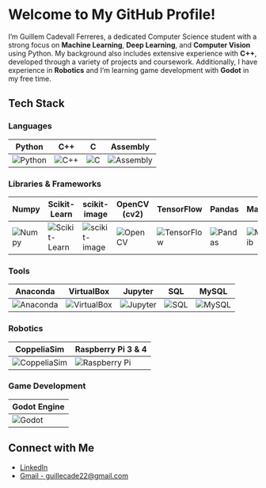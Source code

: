 # Welcome to My GitHub Profile!

I’m Guillem Cadevall Ferreres, a dedicated Computer Science student with a strong focus on **Machine Learning**, **Deep Learning**, and **Computer Vision** using Python. My background also includes extensive experience with **C++**, developed through a variety of projects and coursework. Additionally, I have experience in **Robotics** and I’m learning game development with **Godot** in my free time.

## Tech Stack

### Languages
| Python   | C++      | C        | Assembly |
|----------|----------|----------|----------|
| ![Python](https://img.shields.io/badge/-Python-3776AB?logo=python&logoColor=white) | ![C++](https://img.shields.io/badge/-C++-00599C?logo=cplusplus&logoColor=white) | ![C](https://img.shields.io/badge/-C-A8B9CC?logo=c&logoColor=white) | ![Assembly](https://img.shields.io/badge/-Assembly-6E4C41?logo=generic&logoColor=white) |

### Libraries & Frameworks
| Numpy             | Scikit-Learn      | scikit-image      | OpenCV (cv2)      | TensorFlow        | Pandas            | Matplotlib       |
|-------------------|-------------------|-------------------|-------------------|-------------------|-------------------|------------------|
| ![Numpy](https://img.shields.io/badge/-Numpy-013243?logo=numpy&logoColor=white) | ![Scikit-Learn](https://img.shields.io/badge/-Scikit--Learn-F7931E?logo=scikit-learn&logoColor=white) | ![scikit-image](https://img.shields.io/badge/-scikit--image-4ABDAC?logo=scikit-learn&logoColor=white) | ![OpenCV](https://img.shields.io/badge/-OpenCV-5C3EE8?logo=opencv&logoColor=white) | ![TensorFlow](https://img.shields.io/badge/-TensorFlow-FF6F00?logo=tensorflow&logoColor=white) | ![Pandas](https://img.shields.io/badge/-Pandas-150458?logo=pandas&logoColor=white) | ![Matplotlib](https://img.shields.io/badge/-Matplotlib-003C70?logo=matplotlib&logoColor=white) |

### Tools
| Anaconda         | VirtualBox        | Jupyter        | SQL      | MySQL    |
|------------------|-------------------|----------------|----------|----------|
| ![Anaconda](https://img.shields.io/badge/-Anaconda-44A833?logo=anaconda&logoColor=white) | ![VirtualBox](https://img.shields.io/badge/-VirtualBox-183A61?logo=virtualbox&logoColor=white) | ![Jupyter](https://img.shields.io/badge/-Jupyter-F37626?logo=jupyter&logoColor=white) | ![SQL](https://img.shields.io/badge/-SQL-003B57?logo=postgresql&logoColor=white) | ![MySQL](https://img.shields.io/badge/-MySQL-00758F?logo=mysql&logoColor=white) |

### Robotics
| CoppeliaSim     | Raspberry Pi 3 & 4 |
|-----------------|---------------------|
| ![CoppeliaSim](https://img.shields.io/badge/-CoppeliaSim-5C3EE8?logo=robot&logoColor=white) | ![Raspberry Pi](https://img.shields.io/badge/-Raspberry%20Pi-A22846?logo=raspberry-pi&logoColor=white) |

### Game Development
| Godot Engine |
|--------------|
| ![Godot](https://img.shields.io/badge/-Godot-3582D1?logo=godot&logoColor=white) |

## Connect with Me
- [LinkedIn](https://www.linkedin.com/in/guillem-cadevall-ferreres/)
- [Gmail - guillecade22@gmail.com](mailto:guillecade22@gmail.com)

